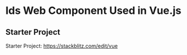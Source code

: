 # Ids Web Component Used in Vue.js

## Starter Project

Starter Project: https://stackblitz.com/edit/vue